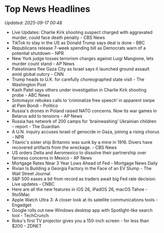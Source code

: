 # Top News Headlines

_Updated: 2025-09-17 00:48_

- Live Updates: Charlie Kirk shooting suspect charged with aggravated murder, could face death penalty - CBS News
- TikTok to stay in the US as Donald Trump says deal is done - BBC
- Republicans release 7-week spending bill as Democrats warn of a potential shutdown - NPR
- New York judge tosses terrorism charges against Luigi Mangione, lets murder count stand - AP News
- Palestinians flee Gaza City as Israel says it launched ground assault amid global outcry - CNN
- Trump heads to U.K. for carefully choreographed state visit - The Washington Post
- Kash Patel says others under investigation in Charlie Kirk shooting probe - ABC News
- Sotomayor rebukes calls to ‘criminalize free speech’ in apparent swipe at Pam Bondi - Politico
- Russia's drones in Poland raised NATO concerns. Now its war games in Belarus add to tensions - AP News
- Russia has network of 200 camps for ‘brainwashing’ Ukrainian children – report - The Guardian
- A U.N. inquiry accuses Israel of genocide in Gaza, joining a rising chorus - NPR
- Titanic's sister ship Britannic was sunk by a mine in 1916. Divers have recovered artifacts from the wreckage. - CBS News
- US orders Delta and Aeromexico to dissolve their partnership over fairness concerns in Mexico - AP News
- Mortgage Rates Near 3 Year Lows Ahead of Fed - Mortgage News Daily
- Rivian Is Building a Georgia Factory in the Face of an EV Slump - The Wall Street Journal
- S&P 500 eases a bit from record as traders await big Fed rate decision: Live updates - CNBC
- Here are all the new features in iOS 26, iPadOS 26, macOS Tahoe - 9to5Mac
- Apple Watch Ultra 3: A closer look at its satellite communications tools - Engadget
- Google rolls out new Windows desktop app with Spotlight-like search tool - TechCrunch
- Roku's first TV projector gives you a 150-inch screen - for less than $200 - ZDNET